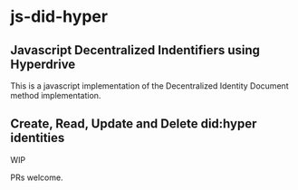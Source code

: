 # js-did-hyper

## Javascript Decentralized Indentifiers using Hyperdrive

This is a javascript implementation of the Decentralized Identity Document method implementation.

## Create, Read, Update and Delete did:hyper identities

WIP

PRs welcome.
